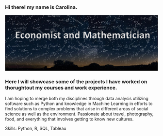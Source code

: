 
### Hi there! my name is Carolina.

<img src= "https://github.com/carobock/carobock/blob/main/Banner.PNG" width="600" />


### Here I will showcase some of the projects I have worked on thorughtout my courses and work experience.

I am hoping to merge both my disciplines through data analysis utilizing software such as Python and knowledge in Machine Learning in efforts to find solutions to complex problems that arise in different areas of social science as well as the environment.
 Passionate about travel, photography, food, and everything that involves getting to know new cultures.

Skills: Python, R, SQL, Tableau






<!--
**carobock/carobock** is a ✨ _special_ ✨ repository because its `README.md` (this file) appears on your GitHub profile.
